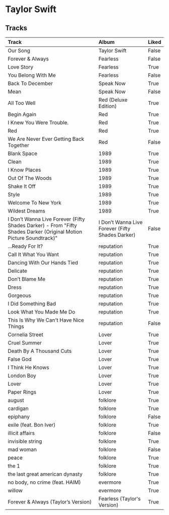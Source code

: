 # Taylor Swift

## Tracks

| Track                                                                                                              | Album                                            | Liked   |
|:-------------------------------------------------------------------------------------------------------------------|:-------------------------------------------------|:--------|
| Our Song                                                                                                           | Taylor Swift                                     | False   |
| Forever & Always                                                                                                   | Fearless                                         | False   |
| Love Story                                                                                                         | Fearless                                         | True    |
| You Belong With Me                                                                                                 | Fearless                                         | False   |
| Back To December                                                                                                   | Speak Now                                        | True    |
| Mean                                                                                                               | Speak Now                                        | False   |
| All Too Well                                                                                                       | Red (Deluxe Edition)                             | True    |
| Begin Again                                                                                                        | Red                                              | True    |
| I Knew You Were Trouble.                                                                                           | Red                                              | True    |
| Red                                                                                                                | Red                                              | True    |
| We Are Never Ever Getting Back Together                                                                            | Red                                              | False   |
| Blank Space                                                                                                        | 1989                                             | True    |
| Clean                                                                                                              | 1989                                             | True    |
| I Know Places                                                                                                      | 1989                                             | True    |
| Out Of The Woods                                                                                                   | 1989                                             | True    |
| Shake It Off                                                                                                       | 1989                                             | True    |
| Style                                                                                                              | 1989                                             | True    |
| Welcome To New York                                                                                                | 1989                                             | True    |
| Wildest Dreams                                                                                                     | 1989                                             | True    |
| I Don’t Wanna Live Forever (Fifty Shades Darker) - From "Fifty Shades Darker (Original Motion Picture Soundtrack)" | I Don’t Wanna Live Forever (Fifty Shades Darker) | False   |
| ...Ready For It?                                                                                                   | reputation                                       | True    |
| Call It What You Want                                                                                              | reputation                                       | True    |
| Dancing With Our Hands Tied                                                                                        | reputation                                       | True    |
| Delicate                                                                                                           | reputation                                       | True    |
| Don’t Blame Me                                                                                                     | reputation                                       | True    |
| Dress                                                                                                              | reputation                                       | True    |
| Gorgeous                                                                                                           | reputation                                       | True    |
| I Did Something Bad                                                                                                | reputation                                       | True    |
| Look What You Made Me Do                                                                                           | reputation                                       | True    |
| This Is Why We Can't Have Nice Things                                                                              | reputation                                       | False   |
| Cornelia Street                                                                                                    | Lover                                            | True    |
| Cruel Summer                                                                                                       | Lover                                            | True    |
| Death By A Thousand Cuts                                                                                           | Lover                                            | True    |
| False God                                                                                                          | Lover                                            | True    |
| I Think He Knows                                                                                                   | Lover                                            | True    |
| London Boy                                                                                                         | Lover                                            | True    |
| Lover                                                                                                              | Lover                                            | True    |
| Paper Rings                                                                                                        | Lover                                            | True    |
| august                                                                                                             | folklore                                         | True    |
| cardigan                                                                                                           | folklore                                         | True    |
| epiphany                                                                                                           | folklore                                         | False   |
| exile (feat. Bon Iver)                                                                                             | folklore                                         | True    |
| illicit affairs                                                                                                    | folklore                                         | False   |
| invisible string                                                                                                   | folklore                                         | True    |
| mad woman                                                                                                          | folklore                                         | False   |
| peace                                                                                                              | folklore                                         | True    |
| the 1                                                                                                              | folklore                                         | True    |
| the last great american dynasty                                                                                    | folklore                                         | True    |
| no body, no crime (feat. HAIM)                                                                                     | evermore                                         | True    |
| willow                                                                                                             | evermore                                         | True    |
| Forever & Always (Taylor’s Version)                                                                                | Fearless (Taylor's Version)                      | True    |
